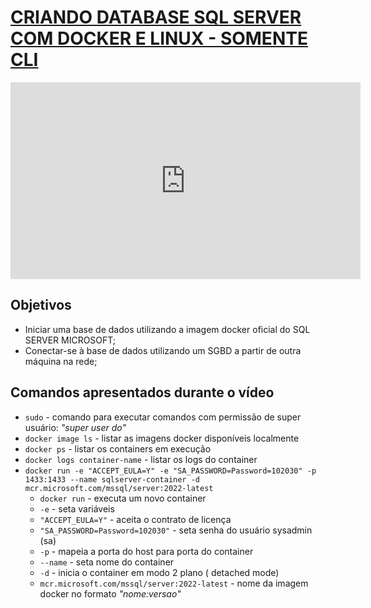 # [CRIANDO DATABASE SQL SERVER COM DOCKER E LINUX - SOMENTE CLI](https://youtu.be/IL-lfihmfw4?si=Gt5DORx6nySGZyma)

<iframe width="560" height="315" src="https://www.youtube.com/embed/IL-lfihmfw4" 
title="YouTube video player" frameborder="0" allow="accelerometer; autoplay; clipboard-write; encrypted-media; gyroscope; picture-in-picture" allowfullscreen></iframe>

## Objetivos
- Iniciar uma base de dados utilizando a imagem docker oficial do SQL SERVER MICROSOFT;
- Conectar-se à base de dados utilizando um SGBD a partir de outra máquina na rede;

## Comandos apresentados durante o vídeo
- `sudo` - comando para executar comandos com permissão de super usuário: _"super user do"_
- `docker image ls` - listar as imagens docker disponíveis localmente
- `docker ps` - listar os containers em execução
- `docker logs container-name` - listar os logs do container
- `docker run -e "ACCEPT_EULA=Y" -e "SA_PASSWORD=Password=102030" -p 1433:1433 --name sqlserver-container -d mcr.microsoft.com/mssql/server:2022-latest`
    - `docker run` - executa um novo container
    - `-e` - seta variáveis
    - `"ACCEPT_EULA=Y"` - aceita o contrato de licença
    - `"SA_PASSWORD=Password=102030"` - seta senha do usuário sysadmin (sa)
    - `-p` - mapeia a porta do host para porta do container
    - `--name` - seta nome do container
    - `-d` - inicia o container em modo 2 plano ( detached mode)
    - `mcr.microsoft.com/mssql/server:2022-latest` - nome da imagem docker no formato _"nome:versao"_

<script type="text/javascript">
	atOptions = {
		'key' : '71a1dd532287ae867038be06f4a24109',
		'format' : 'iframe',
		'height' : 60,
		'width' : 468,
		'params' : {}
	};
</script>
<script type="text/javascript" src="//www.highperformanceformat.com/71a1dd532287ae867038be06f4a24109/invoke.js"></script>